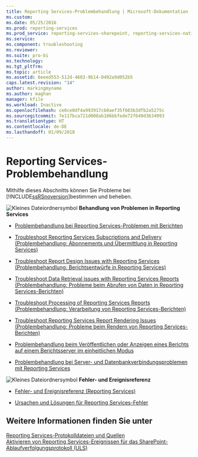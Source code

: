 ```yaml
---
title: Reporting Services-Problembehandlung | Microsoft-Dokumentation
ms.custom: 
ms.date: 05/25/2016
ms.prod: reporting-services
ms.prod_service: reporting-services-sharepoint, reporting-services-native
ms.service: 
ms.component: troubleshooting
ms.reviewer: 
ms.suite: pro-bi
ms.technology: 
ms.tgt_pltfrm: 
ms.topic: article
ms.assetid: 6eeed553-512d-4603-9b14-0492a9d052b5
caps.latest.revision: "14"
author: markingmyname
ms.author: maghan
manager: kfile
ms.workload: Inactive
ms.openlocfilehash: ce0ce0df4a993917cb0aef35f603b3dfb2a5275c
ms.sourcegitcommit: 7e117bca721d008ab106bbfede72f649d3634993
ms.translationtype: HT
ms.contentlocale: de-DE
ms.lasthandoff: 01/09/2018
---
```

# <a name="troubleshoot-reporting-services"></a>Reporting Services-Problembehandlung
  Mithilfe dieses Abschnitts können Sie Probleme bei [!INCLUDE[ssRSnoversion](../../includes/ssrsnoversion-md.md)]bestimmen und beheben.  

![Kleines Dateiordnersymbol](../../reporting-services/troubleshooting/media/filefolder-small.png)   **Behandlung von Problemen in Reporting Services**  
+ [Problembehandlung bei Reporting Services-Problemen mit Berichten](../../reporting-services/troubleshooting/troubleshoot-reporting-services-report-issues.md)    
+  [Troubleshoot Reporting Services Subscriptions and Delivery (Problembehandlung: Abonnements und Übermittlung in Reporting Services)](../../reporting-services/troubleshooting/troubleshoot-reporting-services-subscriptions-and-delivery.md)  

+  [Troubleshoot Report Design Issues with Reporting Services (Problembehandlung: Berichtsentwürfe in Reporting Services)](../../reporting-services/troubleshooting/troubleshoot-report-design-issues-with-reporting-services.md)  

+  [Troubleshoot Data Retrieval issues with Reporting Services Reports (Problembehandlung: Probleme beim Abrufen von Daten in Reporting Services-Berichten)](../../reporting-services/troubleshooting/troubleshoot-data-retrieval-issues-with-reporting-services-reports.md)  

+  [Troubleshoot Processing of Reporting Services Reports (Problembehandlung: Verarbeitung von Reporting Services-Berichten)](../../reporting-services/troubleshooting/troubleshoot-processing-of-reporting-services-reports.md)  

+  [Troubleshoot Reporting Services Report Rendering Issues (Problembehandlung: Probleme beim Rendern von Reporting Services-Berichten)](../../reporting-services/troubleshooting/troubleshoot-reporting-services-report-rendering-issues.md)  

+  [Problembehandlung beim Veröffentlichen oder Anzeigen eines Berichts auf einem Berichtsserver im einheitlichen Modus](../../reporting-services/troubleshooting/troubleshoot-publishing-or-viewing-a-report-on-a-native-mode-report-server.md)  

+  [Problembehandlung bei Server- und Datenbankverbindungsproblemen mit Reporting Services](troubleshoot-server-and-database-connection-problems-with-reporting-services.md)  

 ![Kleines Dateiordnersymbol](../../reporting-services/troubleshooting/media/filefolder-small.png)   **Fehler- und Ereignisreferenz**  
 + [Fehler- und Ereignisreferenz &#40;Reporting Services&#41;](../../reporting-services/troubleshooting/errors-and-events-reference-reporting-services.md)  

+  [Ursachen und Lösungen für Reporting Services-Fehler](../../reporting-services/troubleshooting/cause-and-resolution-of-reporting-services-errors.md)  

## <a name="see-also"></a>Weitere Informationen finden Sie unter  
 [Reporting Services-Protokolldateien und Quellen](../../reporting-services/report-server/reporting-services-log-files-and-sources.md)   
 [Aktivieren von Reporting Services-Ereignissen für das SharePoint-Ablaufverfolgungsprotokoll (ULS)](../../reporting-services/report-server/turn-on-reporting-services-events-for-the-sharepoint-trace-log-uls.md)  
